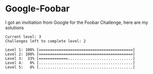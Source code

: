 # Google-Foobar

I got an invitiation from Google for the Foobar Challenge, here are my solutions

```
Current level: 3
Challenges left to complete level: 2

Level 1: 100% [==========================================]
Level 2: 100% [==========================================]
Level 3:  33% [=============.............................]
Level 4:   0% [..........................................]
Level 5:   0% [..........................................]
```
